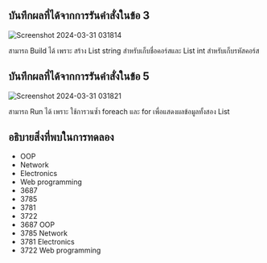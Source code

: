 ## บันทึกผลที่ได้จากการรันคำสั่งในข้อ 3

![Screenshot 2024-03-31 031814](https://github.com/ironmanwin1/03376836-OOP-2566-Lab-14/assets/144198724/bc9273bb-f192-4444-85f2-efb7899fdcfd)


สามารถ Build ได้ เพราะ สร้าง List string สำหรับเก็บชื่อคอร์สและ List int สำหรับเก็บรหัสคอร์ส 

## บันทึกผลที่ได้จากการรันคำสั่งในข้อ 5

![Screenshot 2024-03-31 031821](https://github.com/ironmanwin1/03376836-OOP-2566-Lab-14/assets/144198724/f971f9e6-3a89-49da-8bc8-4618fa69b9c6)


สามารถ Run ได้ เพราะ ใช้การวนซ้ำ foreach และ for เพื่อแสดงผลข้อมูลทั้งสอง List

## อธิบายสิ่งที่พบในการทดลอง

- OOP
- Network
- Electronics
- Web programming
- 3687
- 3785
- 3781
- 3722
- 3687 OOP
- 3785 Network
- 3781 Electronics
- 3722 Web programming
